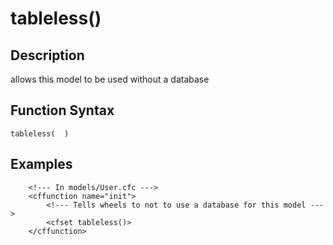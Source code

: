 # tableless()

## Description
allows this model to be used without a database

## Function Syntax
	tableless(  )



## Examples
	
		<!--- In models/User.cfc --->
		<cffunction name="init">
			<!--- Tells wheels to not to use a database for this model --->
  			<cfset tableless()>
		</cffunction>
